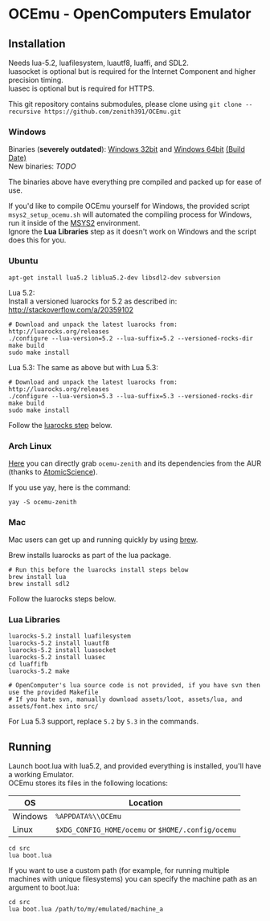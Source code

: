 OCEmu - OpenComputers Emulator
==============================

Installation
------------

Needs lua-5.2, luafilesystem, luautf8, luaffi, and SDL2.  
luasocket is optional but is required for the Internet Component and higher precision timing.  
luasec is optional but is required for HTTPS.

This git repository contains submodules, please clone using `git clone --recursive https://github.com/zenith391/OCEmu.git`

### Windows

Binaries (**severely outdated**): [Windows 32bit](https://gamax92.keybase.pub/ocemu/OCEmu-x32.zip) and [Windows 64bit](https://gamax92.keybase.pub/ocemu/OCEmu-x64.zip) [(Build Date)](https://gamax92.keybase.pub/ocemu/builddate.txt)  
New binaries: *TODO*

The binaries above have everything pre compiled and packed up for ease of use.

If you'd like to compile OCEmu yourself for Windows, the provided script ```msys2_setup_ocemu.sh``` will automated the compiling process for Windows, run it inside of the [MSYS2](https://msys2.github.io/) environment.  
Ignore the **Lua Libraries** step as it doesn't work on Windows and the script does this for you.

### Ubuntu
```
apt-get install lua5.2 liblua5.2-dev libsdl2-dev subversion
```

Lua 5.2:  
Install a versioned luarocks for 5.2 as described in: http://stackoverflow.com/a/20359102
```
# Download and unpack the latest luarocks from: http://luarocks.org/releases
./configure --lua-version=5.2 --lua-suffix=5.2 --versioned-rocks-dir
make build
sudo make install
```
Lua 5.3:
The same as above but with Lua 5.3:
```
# Download and unpack the latest luarocks from: http://luarocks.org/releases
./configure --lua-version=5.3 --lua-suffix=5.3 --versioned-rocks-dir
make build
sudo make install
```

Follow the [luarocks step](https://github.com/zenith391/OCEmu/tree/master#lua-libraries) below.

### Arch Linux
[Here](https://aur.archlinux.org/packages/ocemu-zenith/) you can directly grab `ocemu-zenith` and its dependencies from the AUR (thanks to [AtomicScience](https://github.com/AtomicScience)).

If you use yay, here is the command:
```
yay -S ocemu-zenith
```

### Mac

Mac users can get up and running quickly by using [brew](http://brew.sh/).

Brew installs luarocks as part of the lua package.
```
# Run this before the luarocks install steps below
brew install lua
brew install sdl2
```
Follow the luarocks steps below.

### Lua Libraries
```
luarocks-5.2 install luafilesystem
luarocks-5.2 install luautf8
luarocks-5.2 install luasocket
luarocks-5.2 install luasec
cd luaffifb
luarocks-5.2 make

# OpenComputer's lua source code is not provided, if you have svn then use the provided Makefile
# If you hate svn, manually download assets/loot, assets/lua, and assets/font.hex into src/
```
For Lua 5.3 support, replace `5.2` by `5.3` in the commands.

Running
-------
Launch boot.lua with lua5.2, and provided everything is installed, you'll have a working Emulator.  
OCEmu stores its files in the following locations:

OS      | Location
------- | ---
Windows | `%APPDATA%\\OCEmu`
Linux   | `$XDG_CONFIG_HOME/ocemu` or `$HOME/.config/ocemu`

```
cd src
lua boot.lua
```

If you want to use a custom path (for example, for running multiple machines with unique filesystems) you can specify the machine path as an argument to boot.lua:

```
cd src
lua boot.lua /path/to/my/emulated/machine_a
```
